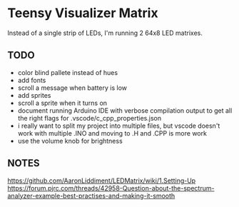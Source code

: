 # Teensy Visualizer Matrix

Instead of a single strip of LEDs, I'm running 2 64x8 LED matrixes.

## TODO

* color blind pallete instead of hues
* add fonts
* scroll a message when battery is low
* add sprites
* scroll a sprite when it turns on
* document running Arduino IDE with verbose compilation output to get all the right flags for .vscode/c_cpp_properties.json
* i really want to split my project into multiple files, but vscode doesn't work with multiple .INO and moving to .H and .CPP is more work
* use the volume knob for brightness

## NOTES

<https://github.com/AaronLiddiment/LEDMatrix/wiki/1.Setting-Up>
<https://forum.pjrc.com/threads/42958-Question-about-the-spectrum-analyzer-example-best-practises-and-making-it-smooth>
